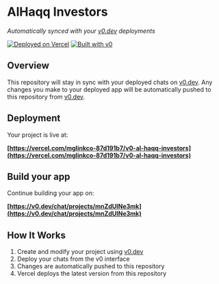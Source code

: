 # AlHaqq Investors

*Automatically synced with your [v0.dev](https://v0.dev) deployments*

[![Deployed on Vercel](https://img.shields.io/badge/Deployed%20on-Vercel-black?style=for-the-badge&logo=vercel)](https://vercel.com/mglinkco-87d191b7/v0-al-haqq-investors)
[![Built with v0](https://img.shields.io/badge/Built%20with-v0.dev-black?style=for-the-badge)](https://v0.dev/chat/projects/mnZdUINe3mk)

## Overview

This repository will stay in sync with your deployed chats on [v0.dev](https://v0.dev).
Any changes you make to your deployed app will be automatically pushed to this repository from [v0.dev](https://v0.dev).

## Deployment

Your project is live at:

**[https://vercel.com/mglinkco-87d191b7/v0-al-haqq-investors](https://vercel.com/mglinkco-87d191b7/v0-al-haqq-investors)**

## Build your app

Continue building your app on:

**[https://v0.dev/chat/projects/mnZdUINe3mk](https://v0.dev/chat/projects/mnZdUINe3mk)**

## How It Works

1. Create and modify your project using [v0.dev](https://v0.dev)
2. Deploy your chats from the v0 interface
3. Changes are automatically pushed to this repository
4. Vercel deploys the latest version from this repository
